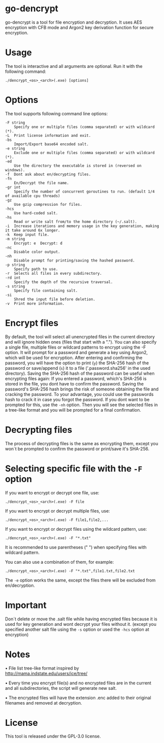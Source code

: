 # go-dencrypt
go-dencrypt is a tool for file encryption and decryption. It uses AES encryption with CFB mode and Argon2 key derivation function for secure encryption.

# Usage

The tool is interactive and all arguments are optional. Run it with the following command:

    ./dencrypt_<os>_<arch>(.exe) [options]

# Options

The tool supports following command line options:

    -F string
        Specify one or multiple files (comma separated) or with wildcard (*).
    -L  Print license information and exit.
    -bs
        Import/Export base64 encoded salt.
    -e string
        Exclude one or multiple files (comma separated) or with wildcard (*).
    -ed
        Use the directory the executable is stored in (reversed on windows).
    -f  Dont ask about en/decrypting files.
    -fn
        En/Decrypt the file name.
    -gr int
        Specify the number of concurrent goroutines to run. (default 1/4 of available cpu threads)
    -gz
        Use gzip compression for files.
    -hcs
        Use hard-coded salt.
    -hs
        Read or write salt from/to the home directory (~/.salt).
    -i	Increase iterations and memory usage in the key generation, making it take around 6x longer.
    -k	Keep input file.
    -m string
        Encrypt: e  Decrypt: d
    -nc
        Disable color output.
    -nh
        Disable prompt for printing/saving the hashed password.
    -p string
        Specify path to use.
    -r	Selects all files in every subdirectory.
    -rd int
        Specify the depth of the recursive traversal.
    -s string
        Specify file containing salt.
    -si
        Shred the input file before deletion.
    -v	Print more information.

# Encrypt files

By default, the tool will select all unencrypted files in the current directory and will ignore hidden ones (files that start with a "."). You can also specify a single file, multiple files or wildcard patterns to encrypt using the -F option. It will prompt for a password and generate a key using Argon2, which will be used for encryption. After entering and confirming the password, you will have the option to print (`y`) the SHA-256 hash of the password or save/append (`s`) it to a file ('.password.sha256' in the used directory). Saving the SHA-256 hash of the password can be useful when encrypting files again: If you entered a password, which's SHA-256 is stored in the file, you dont have to confirm the password. Saving the password's SHA-256 hash brings the risk of someone obtaining the file and cracking the password. To your advantage, you could use the passwords hash to crack it in case you forgot the password. If you dont want to be prompted for this, use the `-nh` option. Then you will see the selected files in a tree-like format and you will be prompted for a final confirmation.


# Decrypting files

The process of decrypting files is the same as encrypting them, except you won´t be prompted to confirm the password or print/save it's SHA-256.

# Selecting specific file with the `-F` option

If you want to encrypt or decrypt one file, use:

    ./dencrypt_<os>_<arch>(.exe) -F file
If you want to encrypt or decrypt multiple files, use:

    ./dencrypt_<os>_<arch>(.exe) -F file1,file2,...
If you want to encrypt or decrypt files using the wildcard pattern, use:

    ./dencrypt_<os>_<arch>(.exe) -F "*.txt"

It is recommended to use parentheses (" ") when specifying files with wildcard pattern.

You can also use a combination of them, for example:

    ./dencrypt_<os>_<arch>(.exe) -F "*.txt",file1.txt,file2.txt

The `-e` option works the same, except the files there will be excluded from en/decryption.

# Important

Don´t delete or move the .salt file while having encrypted files because it is used for key generation and wont decrypt your files without it. (except you specified another salt file using the `-s` option or used the `-hcs` option at encryption)

# Notes

• File list tree-like format inspired by http://mama.indstate.edu/users/ice/tree/

• Every time you encrypt file(s) and no encrypted files are in the current and all subdirectories, the script will generate new salt.

• The encrypted files will have the extension .enc added to their original filenames and removed at decryption.

# License

This tool is released under the GPL-3.0 license.

